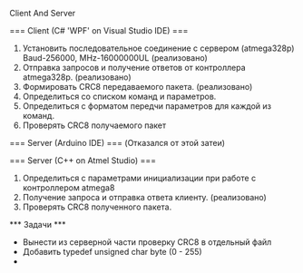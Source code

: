 Client And Server


=== Client (C# 'WPF' on Visual Studio IDE) ===
1) Установить последовательное соединение с сервером (atmega328p) Baud-256000, MHz-16000000UL (реализовано)
2) Отправка запросов и получение ответов от контроллера atmega328p. (реализовано)
3) Формировать CRC8 передаваемого пакета. (реализовано)
4) Определиться со списком команд и параметров.
5) Определиться с форматом передчи параметров для каждой из команд.
6) Проверять CRC8 получаемого пакет

=== Server (Arduino IDE) === (Отказался от этой затеи)

=== Server (C++ on Atmel Studio) ===
1) Определиться с параметрами инициализации при работе с контроллером atmega8
2) Получение запроса и отправка ответа клиенту. (реализовано) 
3) Проверять CRC8 полученного пакета.


*** Задачи ***
- Вынести из серверной части проверку CRC8 в отдельный файл
- Добавить typedef unsigned char byte (0 - 255)
- 
